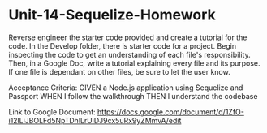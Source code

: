 # Unit-14-Sequelize-Homework

Reverse engineer the starter code provided and create a tutorial for the code.
In the Develop folder, there is starter code for a project. Begin inspecting the code to get an understanding of each file's responsibility. Then, in a Google Doc, write a tutorial explaining every file and its purpose. If one file is dependant on other files, be sure to let the user know.

Acceptance Criteria:
GIVEN a Node.js application using Sequelize and Passport
WHEN I follow the walkthrough
THEN I understand the codebase

Link to Google Document: https://docs.google.com/document/d/1ZfO-i12lLiJBOLFd5NpTDhlLrUiDJ9cx5uRx9yZMmvA/edit


